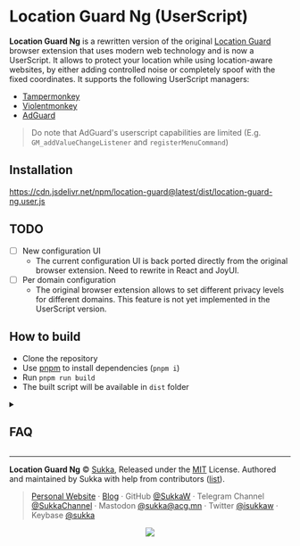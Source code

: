 # Location Guard Ng (UserScript)

**Location Guard Ng** is a rewritten version of the original [Location Guard](https://github.com/chatziko/location-guard) browser extension that uses modern web technology and is now a UserScript. It allows to protect your location while using location-aware websites, by either adding controlled noise or completely spoof with the fixed coordinates. It supports the following UserScript managers:

- [Tampermonkey](https://www.tampermonkey.net/)
- [Violentmonkey](https://violentmonkey.github.io/)
- [AdGuard](https://adguard.com/)

> Do note that AdGuard's userscript capabilities are limited (E.g. `GM_addValueChangeListener` and `registerMenuCommand`)

## Installation

https://cdn.jsdelivr.net/npm/location-guard@latest/dist/location-guard-ng.user.js

## TODO

- [ ] New configuration UI
  - The current configuration UI is back ported directly from the original browser extension. Need to rewrite in React and JoyUI.
- [ ] Per domain configuration
  - The original browser extension allows to set different privacy levels for different domains. This feature is not yet implemented in the UserScript version.

## How to build

- Clone the repository
- Use [pnpm](https://pnpm.io/) to install dependencies (`pnpm i`)
- Run `pnpm run build`
- The built script will be available in `dist` folder

<details>
<summary>
<h2>FAQ</h2>
</summary>

### What is Location Guard and Location Guard Ng?

Websites can ask the browser for your location (via JavaScript). When they do
so, the browser first asks your permission, and if you accept, it detects your
location (typically by transmitting a list of available wifi access points to a
geolocation provider such as Google Location Services, or via GPS if available)
and gives it to the website.

The Location Guard browser extension project starts since 2013 and aims to
intercepts this procedure. It has been discontinued in 2020 and now obsolete
(due to [the removal of MV2 support in Google Chrome](https://developer.chrome.com/docs/extensions/develop/migrate/mv2-deprecation-timeline)).

The Location Guard Ng is a rewrite version of the original Location Guard browser
extension that uses modern web technology (Like TypeScript, React, rollup, etc).

The permission dialog appears as usual, and you can still choose to deny. If
you give permission, then Location Guard Ng obtains your location and adds "random noise"
to it or even completely spoofs it with a specified fixed location. Only
the fake location is then given to the website.

To see Location Guar Ng in action use [this demo](https://browserleaks.com/geo), a
[geolocalized weather forecast](https://darksky.net/), or go to [Google
Maps](https://www.google.com/maps) and press the "pin" button.

### What kind of privacy does Location Guard Ng provide?

Location Guard Ng provides privacy within a certain _protection area_ by ensuring
that all locations within this area look _plausible_ for being the real one.
This is achieved by adding random noise in a way such that all locations within
the protection area can produce the same fake location with similar probability.
As a consequence, the fake location provides no information to the website for
distinguishing between locations within the protection area.

**Warning:** _background knowledge_ can still be used by websites to guess the
real location within the protection area. For instance, if the protection area
is in the middle of a lake containing only a small island, it will be easy to
infer that the real location is on the island. In scenarios like this you should
choose a higher privacy level, or deny disclosing your location at all, or specify
a fixed location.

### What are "privacy levels"?

The privacy level determines the amount of noise added to your real location. A
higher level adds more noise, so the fake location will be further away from the
real one. This offers protection within a larger area, but it might make the
service provided by the website less useful.

By default all websites use the "medium" level (this can be changed from the
extension's options). You can select a different level for a specific website
using the ![](src/images/pin_19.png) icon. For instance, you could select
a lower privacy level for websites that need an accurate location (eg. maps),
and a higher one for websites that only need approximate information (eg.
weather forecast).

For more flexibility, each level can be configured from the _Privacy Levels_
tab. The red circle is the _protection area_: locations in this area look
plausible to be the real one (see "What kind of privacy does Location Guard
provide?" above). The blue circle is the _accuracy_: the fake location will be
inside this circle with high probability (note that the noise is random). Use
the slider to adapt the two areas to your needs.

### What is a "fixed location"?

The privacy level can be set to "Use fixed location". In this case Location
Guard always reports to the website a predefined fixed location that never
changes (instead of generating a fake location by adding noise to the real one).
This offers the highest privacy, since the reported location is completely
independent from the real one, at the cost of very low accuracy.

You can modify the fixed location from the extension's options (Fixed Location
tab).

When using a fixed location, the browser's geolocation is not performed at all.
This offers better privacy, since the list of wifi access points is not
transmitted to Google's servers. However, it has the side effect that the
_permission dialog is not displayed at all_. This behaviour is usually
acceptable when the fixed location is dummy, but it can be modified if you wish.

### Why some websites detect my location although I use Location Guard Ng?

Some websites detect your location based on your [IP address](https://en.wikipedia.org/wiki/IP_address)
which is visible to all websites you visit. However, most of the time this type
of geolocation is _not accurate_ and is limited to the city or postal/zip code level.

Location Guard Ng does not protect your IP address; it hides the location revealed
by the browser through the JavaScript API, which is usually _very accurate_.

### How Location Guard Ng uses my information?

Location Guard Ng takes your privacy seriously! First, the extension itself has no
"special permission" to access your location, it can obtain it only when a
website asks for it and only if you allow access in the permission dialog.

Location Guard Ng runs locally in your browser and _sends no information_
whatsoever to the network. It only communicates your fake location to the
website that asks for it.

Location Guard Ng also never stores your real location. The _fake_ location is
cached for a small period of time; if a website asks for your location during
this time the cached fake location will be returned. This improves privacy by
avoiding to generate too many fake locations which would be centered around the
real one. The cache period can be configured from the extension's options
(Privacy Levels tab) and there is also a button to delete the cache.

### What is the technology behind Location Guard Ng?

Location Guard Ng implements a [location obfuscation](https://en.wikipedia.org/wiki/Location_obfuscation)
technique based on adding noise from a 2-dimensional
[Laplace distribution](https://en.wikipedia.org/wiki/Laplace_distribution).
This method can be formally shown to provide a privacy guarantee which is a variant
of [Differential Privacy](https://en.wikipedia.org/wiki/Differential_privacy).
More details can be found in the [CCS'13 paper](http://arxiv.org/abs/1212.1984),
or in the [PhD thesis](https://pastel.archives-ouvertes.fr/tel-01098088/document)
of Nicolas Bordenabe.

</details>

----

**Location Guard Ng** © [Sukka](https://github.com/SukkaW), Released under the [MIT](./LICENSE) License.
Authored and maintained by Sukka with help from contributors ([list](https://github.com/SukkaW/bring-github-old-feed-back/graphs/contributors)).

> [Personal Website](https://skk.moe) · [Blog](https://blog.skk.moe) · GitHub [@SukkaW](https://github.com/SukkaW) · Telegram Channel [@SukkaChannel](https://t.me/SukkaChannel) · Mastodon [@sukka@acg.mn](https://acg.mn/@sukka) · Twitter [@isukkaw](https://twitter.com/isukkaw) · Keybase [@sukka](https://keybase.io/sukka)

<p align="center">
  <a href="https://github.com/sponsors/SukkaW/">
    <img src="https://sponsor.cdn.skk.moe/sponsors.svg"/>
  </a>
</p>
